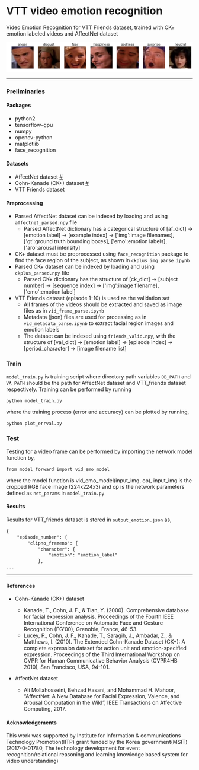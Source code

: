 # VTT video emotion recognition

Video Emotion Recognition for VTT Friends dataset, trained with CK+ emotion labeled videos and AffectNet dataset

![Alt text](example.png)

- - -

### Preliminaries
#### Packages
* python2
* tensorflow-gpu
* numpy
* opencv-python
* matplotlib
* face_recognition

#### Datasets
* AffectNet dataset [#](http://mohammadmahoor.com/affectnet/)
* Cohn-Kanade (CK+) dataset [#](http://www.consortium.ri.cmu.edu/ckagree/)
* VTT Friends dataset

#### Preprocessing
* Parsed AffectNet dataset can be indexed by loading and using `affectnet_parsed.npy` file
    * Parsed AffectNet dictionary has a categorical structure of [af_dict] -> [emotion label] -> [example index] -> ['img':image filenames], ['gt':ground truth bounding boxes], ['emo':emotion labels], ['aro':arousal intensity]
* CK+ dataset must be preprocessed using `face_recognition` package to find the face region of the subject, as shown in `ckplus_img_parse.ipynb`
* Parsed CK+ dataset can be indexed by loading and using `ckplus_parsed.npy` file
    * Parsed CK+ dictionary has the structure of [ck_dict] -> [subject number] -> [sequence index] -> ['img':image filename], ['emo':emotion label]
* VTT Friends dataset (episode 1-10) is used as the validation set
    * All frames of the videos should be extracted and saved as image files as in `vid_frame_parse.ipynb`
    * Metadata (json) files are used for processing as in `vid_metadata_parse.ipynb` to extract facial region images and emotion labels
    * The dataset can be indexed using `friends_valid.npy`, with the structure of [val_dict] -> [emotion label] -> [episode index] -> [period_character] -> [image filename list]


### Train
`model_train.py` is training script where directory path variables `DB_PATH` and `VA_PATH` should be the path for AffectNet dataset and VTT_friends dataset respectively. Training can be performed by running
```
python model_train.py
```
where the training process (error and accuracy) can be plotted by running,
```
python plot_errval.py
```

### Test
Testing for a video frame can be performed by importing the network model function by,
```
from model_forward import vid_emo_model
```
where the model function is vid_emo_model(input_img, op), input_img is the cropped RGB face image (224x224x3) and op is the network parameters defined as `net_params` in `model_train.py`

#### Results
Results for VTT_friends dataset is stored in `output_emotion.json` as,
```
{
    "episode_number": {
        "clipno_frameno": {
            "character": {
                "emotion": "emotion_label"
            }, 
...
```

- - -

#### References
* Cohn-Kanade (CK+) dataset
    - Kanade, T., Cohn, J. F., & Tian, Y. (2000). Comprehensive database for facial expression analysis. Proceedings of the Fourth IEEE International Conference on Automatic Face and Gesture Recognition (FG'00), Grenoble, France, 46-53.
    - Lucey, P., Cohn, J. F., Kanade, T., Saragih, J., Ambadar, Z., & Matthews, I. (2010). The Extended Cohn-Kanade Dataset (CK+): A complete expression dataset for action unit and emotion-specified expression. Proceedings of the Third International Workshop on CVPR for Human Communicative Behavior Analysis (CVPR4HB 2010), San Francisco, USA, 94-101.

* AffectNet dataset
    - Ali Mollahosseini, Behzad Hasani, and Mohammad H. Mahoor, “AffectNet: A New Database for Facial Expression, Valence, and Arousal Computation in the Wild”, IEEE Transactions on Affective Computing, 2017.

#### Acknowledgements

This work was supported by Institute for Information & communications Technology Promotion(IITP) grant funded by the Korea government(MSIT) (2017-0-01780, The technology development for event recognition/relational reasoning and learning knowledge based system for video understanding)
